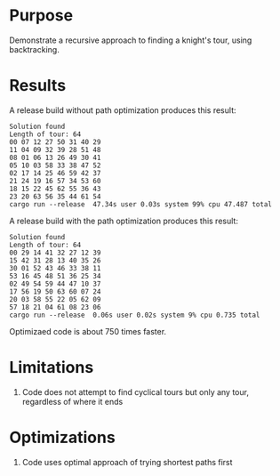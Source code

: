 # Purpose
Demonstrate a recursive approach to finding a knight's tour, using backtracking.

# Results
A release build without path optimization produces this result:
```
Solution found
Length of tour: 64
00 07 12 27 50 31 40 29
11 04 09 32 39 28 51 48
08 01 06 13 26 49 30 41
05 10 03 58 33 38 47 52
02 17 14 25 46 59 42 37
21 24 19 16 57 34 53 60
18 15 22 45 62 55 36 43
23 20 63 56 35 44 61 54
cargo run --release  47.34s user 0.03s system 99% cpu 47.487 total
```

A release build with the path optimization produces this result:
```
Solution found
Length of tour: 64
00 29 14 41 32 27 12 39
15 42 31 28 13 40 35 26
30 01 52 43 46 33 38 11
53 16 45 48 51 36 25 34
02 49 54 59 44 47 10 37
17 56 19 50 63 60 07 24
20 03 58 55 22 05 62 09
57 18 21 04 61 08 23 06
cargo run --release  0.06s user 0.02s system 9% cpu 0.735 total
```

Optimizaed code is about 750 times faster.

# Limitations
1. Code does not attempt to find cyclical tours but only any tour, regardless of where it ends

# Optimizations
1. Code uses optimal approach of trying shortest paths first

